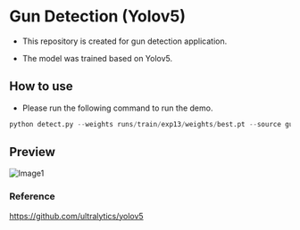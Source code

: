 # Gun Detection (Yolov5)

- This repository is created for gun detection application.

- The model was trained based on Yolov5.

## How to use

- Please run the following command to run the demo.

```python
python detect.py --weights runs/train/exp13/weights/best.pt --source gun.mp4 --conf-thres 0.7 --view-img
```

## Preview

![Image1](https://raw.githubusercontent.com/chunmusic/Gun_Detection/master/output.gif)

### Reference

https://github.com/ultralytics/yolov5